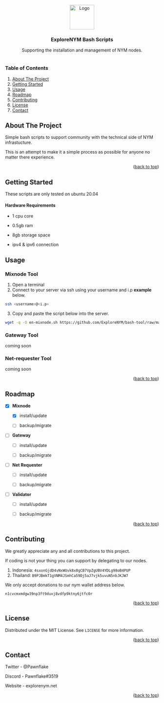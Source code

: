 <!-- PROJECT LOGO -->
<br />
<div align="center">
  <a href="https://explorenym.net">
    <img src="https://avatars.githubusercontent.com/u/133689180?s=400&u=57735708f37db2e7881d40428d2648d8d072d3d8&v=4" alt="Logo" width="80" height="80">
  </a>

  <h3 align="center">ExploreNYM Bash Scripts</h3>
  <p align="center">
    Supporting the installation and management of NYM nodes.
    <br />
    <br />
  </p>
</div>

  
  
  

### Table of Contents

<ol>

<li><a  href="#about-the-project">About The Project</a></li>

<li><a  href="#getting-started">Getting Started</a></ul>

<li><a  href="#usage">Usage</a></li>

<li><a  href="#roadmap">Roadmap</a></li>

<li><a  href="#contributing">Contributing</a></li>

<li><a  href="#license">License</a></li>

<li><a  href="#contact">Contact</a></li>

</ol>

  
  
  
  

<!-- ABOUT THE PROJECT -->

## About The Project

Simple bash scripts to support community with the technical side of NYM infrastucture.

This is an attempt to make it a simple process as possible for anyone no matter there experience.

  

<p  align="right">(<a  href="#readme-top">back to top</a>)</p>

  
  
  

<!-- GETTING STARTED -->

## Getting Started

  

These scripts are only tested on ubuntu 20.04

  

#### Hardware Requirements

* 1 cpu core

* 0.5gb ram

* 8gb storage space

* ipv4 & ipv6 connection

  
  

## Usage

### Mixnode Tool 

 1. Open a terminal
 2. Connect to your server via ssh using your username and i.p **example** below.
```sh
ssh <username>@<i.p>
```
 3. Copy and paste the script below into the server.

```sh
wget -q -O en-mixnode.sh https://github.com/ExploreNYM/bash-tool/raw/main/en-mixnode.sh && chmod +x en-mixnode.sh && ./en-mixnode.sh
```

### Gateway Tool
coming soon

### Net-requester Tool
coming soon

<p  align="right">(<a  href="#readme-top">back to top</a>)</p>

  
  
  

<!-- ROADMAP -->

## Roadmap

  

- [x] **Mixnode**

	- [x] install/update

	- [ ] backup/migrate

  

- [ ] **Gateway**

	- [ ] install/update

	- [ ] backup/migrate

  

- [ ] **Net Requester**

	- [ ] install/update

	- [ ] backup/migrate

  

- [ ] **Validator**

	- [ ] install/update

	- [ ] backup/migrate

  

<p  align="right">(<a  href="#readme-top">back to top</a>)</p>

  
  

<!-- CONTRIBUTING -->

## Contributing

 We greatly appreciate any and all contributions to this project.
 
 If coding is not your thing you can support by delegating to our nodes.


1. Indonesia:  `4sxonGjdD4vNxWUvk8x8gCB7VpZgUBV4YDLg98oB4PUP`
2. Thailand:  `B9PJBmkT1gVNM4JSmhCa59Dj5aJ7vjk5uvuN5nbJKJW7`

 
 We only accept donations to our nym wallet address below.
 
`n1cvcmxmdgw39np3ft9duxj8vdfp9ktny6jtfc0r`

<p  align="right">(<a  href="#readme-top">back to top</a>)</p>

  
  
  

<!-- LICENSE -->

## License

  

Distributed under the MIT License. See `LICENSE` for more information.

  

<p  align="right">(<a  href="#readme-top">back to top</a>)</p>

  
  
  

<!-- CONTACT -->

## Contact

  

Twitter - @Pawnflake

Discord - Pawnflake#3519

Website - explorenym.net
  

<p  align="right">(<a  href="#readme-top">back to top</a>)</p>

##
